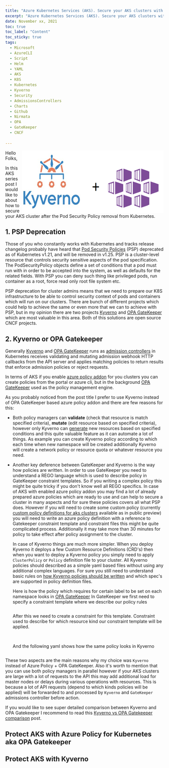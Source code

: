 ```yaml
---
title: "Azure Kubernetes Services (AKS). Secure your AKS clusters with well known policy managers" 
excerpt: "Azure Kubernetes Services (AKS). Secure your AKS clusters with well known policy managers"
date: November xx, 2021
toc: true
toc_label: "Content"
toc_sticky: true
tags:
  - Microsoft
  - AzureCLI
  - Script
  - Helm
  - YAML
  - AKS
  - K8S
  - Kubernetes
  - Kyverno
  - Security
  - AdmissionsControllers
  - Charts
  - Github
  - Nirmata
  - OPA
  - GateKeeper
  - CNCF

---
```


<img align="right" width="450" height="200" src="../assets/images/post15/kyverno-aks.png">

Hello Folks,

In this AKS series post I would like to about how to secure your AKS cluster after the Pod Security Policy removal from Kubernetes.

## 1. PSP Deprecation

Those of you who constantly works with Kubernetes and tracks release changelog probably have heard that [Pod Security Policies] (PSP) deprecated as of Kubernetes v1.21, and will be removed in v1.25. PSP is a cluster-level resource that controls security sensitive aspects of the pod specification. The PodSecurityPolicy objects define a set of conditions that a pod must run with in order to be accepted into the system, as well as defaults for the related fields. With PSP you can deny such thing like privileged pods, run container as a root, force read only root file system etc.

PSP deprecation for cluster admins means that we need to prepare our K8S infrastructure to be able to control security context of pods and containers which will run on our clusters. There are bunch of different projects which could help to achieve the same or even more that we can to achieve with PSP, but in my opinion there are two projects [Kyverno] and [OPA GateKeeper] which are most valuable in this area. Both of this solutions are open source CNCF projects.

## 2. Kyverno or OPA Gatekeeper

Generally [Kyverno] and [OPA GateKeeper] runs as [admission controllers] in Kubernetes receives validating and mutating admission webhook HTTP callbacks from the API server and applies matching policies to return results that enforce admission policies or reject requests.

In terms of AKS if you enable [azure policy addon] for you clusters you can create policies from the portal or azure cli, but in the background [OPA GateKeeper] used as the policy management engine.

As you probably noticed from the post title I prefer to use Kyverno instead of OPA GateKeeper based azure policy addon and there are few reasons for this:

* Both policy managers can **validate** (check that resource is match specified criteria), **mutate** (edit resource based on specified criteria), however only Kyverno can [generate] new resources based on specified conditions and this quite valuable feature as it can automate a lot of things. As example you can create Kyverno policy according to which each time when new namespace will be created additionally Kyverno will create a network policy or resource quota or whatever resource you need.

* Another key deference between GateKeeper and Kyverno is the way how policies are written. 
  In order to use GateKeeper you need to understand a REGO language which is used to describe policy in GateKeeper constraint templates. So if you writing a complex policy this might be quite tricky if you don't know well all REGO specifics. In case of AKS with enabled azure policy addon you may find a lot of already prepared azure policies which are ready to use and can help to secure a cluster in many aspects and for sure these policies covers all what PSP does. However if you will need to create some custom policy (currently [custom policy definitions for aks clusters] available as in public preview) you will need to write an azure policy definition with a reference to Gatekeeper constraint template and constraint files this might be quite complicated process. Additionally it may take more than 30 minutes for policy to take effect after policy assignment to the cluster.

  In case of Kyverno things are much more simpler. When you deploy Kyverno it deploys a few Custom Resource Definitions (CRD's) then when you want to deploy a Kyverno policy you simply need to apply `ClusterPolicy` or `Policy` definition file to your cluster. All Kyverno policies should described as a simple yaml based files without using any additional complex languages. For sure you still need to understand basic rules on [how Kyverno policies should be written] and which spec's are supported in policy definition files.

  Here is how the policy which requires for certain label to be set on each namespace looks in [OPA GateKeeper]
  In GateKeeper we first need to specify a constraint template where we describe our policy rules

  ```yaml
  
  ```

  After this we need to create a constraint for this template. Constraint used to describe for which resource kind our constraint template will be applied.

  ```yaml
    
  ```

  And the following yaml shows how the same policy looks in Kyverno

  ```yaml
  
  ```  

These two aspects are the main reasons why my choice was `Kyverno` instead of Azure Policy + OPA GateKeeper. Also it's worth to mention that you can use both policy managers in parallel however if your AKS clusters are large with a lot of requests to the API this may add additional load for master nodes or delays during various operations with resources. This is because a lot of API requests (depend to which kinds policies will be applied) will be forwarded to and processed by `Kyverno` and `GateKeeper` admissions controller before action.

If you would like to see super detailed comparison between Kyverno and OPA Gatekeeper I recommend to read this [Kyverno vs OPA Gatekeeper comparison] post.

## Protect AKS with Azure Policy for Kubernetes aka OPA Gatekeeper

## Protect AKS with Kyverno

<!-- Links -->
[Pod Security Policies]: https://kubernetes.io/docs/concepts/policy/pod-security-policy/
[Kyverno]: https://kyverno.io/docs/
[OPA GateKeeper]: https://github.com/open-policy-agent/gatekeeper
[Kyverno vs OPA Gatekeeper comparison]: https://neonmirrors.net/post/2021-02/kubernetes-policy-comparison-opa-gatekeeper-vs-kyverno/
[Azure Policy for Kubernetes]: https://docs.microsoft.com/en-us/azure/governance/policy/concepts/policy-for-kubernetes
[admission controllers]: https://kubernetes.io/docs/reference/access-authn-authz/extensible-admission-controllers/
[azure policy addon]: https://docs.microsoft.com/en-us/azure/governance/policy/concepts/policy-for-kubernetes
[generate]: https://kyverno.io/docs/writing-policies/generate/
[custom policy definitions for aks clusters]:https://azure.microsoft.com/en-us/updates/public-preview-custom-policy-definitions-for-aks-clusters/
[how Kyverno policies should be written]: https://kyverno.io/docs/writing-policies/
[PSP Replacement]: https://github.com/kubernetes/enhancements/tree/master/keps/sig-auth/2579-psp-replacement